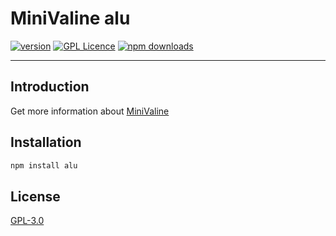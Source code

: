 # MiniValine alu
[![version](https://img.shields.io/github/release/MiniValine/hexo-next-minivaline.svg?style=flat-square)](https://github.com/MiniValine/hexo-next-minivaline/releases)
[![GPL Licence](https://cdn.jsdelivr.net/gh/MHuiG/imgbed/github/gpl.svg)](https://opensource.org/licenses/GPL-3.0/) 
[![npm downloads](https://img.shields.io/npm/dm/alu.svg?style=flat-square)](https://www.npmjs.com/package/alu)


------------------------------
## Introduction

Get more information about [MiniValine](https://github.com/MiniValine/MiniValine)

## Installation

``` bash
npm install alu
```

## License

[GPL-3.0](https://github.com/MiniValine/alu/blob/master/LICENSE)
